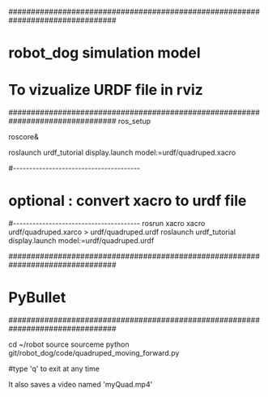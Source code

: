 ################################################################################
# robot_dog simulation model
#
# To vizualize URDF file in rviz
################################################################################
ros_setup

roscore&

roslaunch urdf_tutorial display.launch model:=urdf/quadruped.xacro

#---------------------------------------
# optional : convert xacro to urdf file
#---------------------------------------
rosrun xacro xacro urdf/quadruped.xarco > urdf/quadruped.urdf
roslaunch urdf_tutorial display.launch model:=urdf/quadruped.urdf

################################################################################
# PyBullet
################################################################################

cd ~/robot
source sourceme
python git/robot_dog/code/quadruped_moving_forward.py

#type 'q' to exit at any time

It also saves a video named 'myQuad.mp4'
